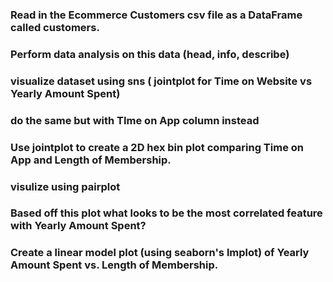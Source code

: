 ### **Read in the Ecommerce Customers csv file as a DataFrame called customers.**
### Perform data analysis on this data (head, info, describe)
### visualize dataset using sns ( jointplot for Time on Website vs Yearly Amount Spent)
### do the same but with TIme on App column instead
### **Use jointplot to create a 2D hex bin plot comparing Time on App and Length of Membership.**
### visulize using pairplot
### **Based off this plot what looks to be the most correlated feature with Yearly Amount Spent?**
### **Create a linear model plot (using seaborn's lmplot) of  Yearly Amount Spent vs. Length of Membership.**

